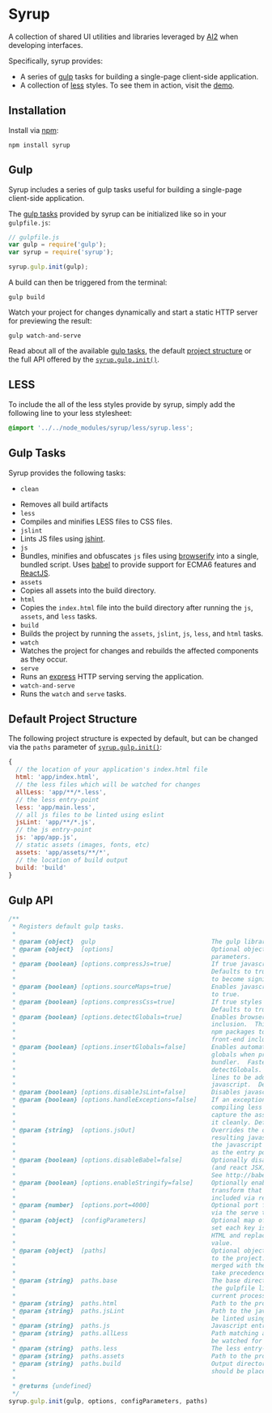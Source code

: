 # Syrup

A collection of shared UI utilities and libraries leveraged by [AI2](http://github.com/allenai) when developing interfaces.

Specifically, syrup provides:

* A series of [gulp](http://gulpjs.com) tasks for building a single-page client-side application.
* A collection of [less](http://lesscss.org) styles.  To see them in action, visit the [demo](http://allenai.github.io/syrup).

## Installation

Install via [npm](http://npmjs.org):

```shell
npm install syrup
```

## Gulp

Syrup includes a series of gulp tasks useful for building a single-page client-side application.

The [gulp tasks](#gulp-tasks) provided by syrup can be initialized like so in your `gulpfile.js`:

```javascript
// gulpfile.js
var gulp = require('gulp');
var syrup = require('syrup');

syrup.gulp.init(gulp);
```

A build can then be triggered from the terminal:

```
gulp build
```

Watch your project for changes dynamically and start a static HTTP server for previewing the result:

```
gulp watch-and-serve
```

Read about all of the available [gulp tasks](#gulp-tasks), the default [project structure](#project-structure) or the full API offered by the [`syrup.gulp.init()`](#gulp-init).

## <a name="less"></a> LESS

To include the all of the less styles provide by syrup, simply add the following line to your less stylesheet:

```css
@import '../../node_modules/syrup/less/syrup.less';
```

## <a name="gulp-tasks"></a> Gulp Tasks

Syrup provides the following tasks:

- `clean`
 * Removes all build artifacts
* `less`
 * Compiles and minifies LESS files to CSS files.
* `jslint`
 * Lints JS files using [jshint](https://www.npmjs.com/package/gulp-jshint).
* `js`
 * Bundles, minifies and obfuscates `js` files using [browserify](http://browserify.org) into a single, bundled script.  Uses [babel](https://babeljs.io/) to provide support for ECMA6 features and [ReactJS](http://reactjs.com).
* `assets`
 * Copies all assets into the build directory.
* `html`
 * Copies the `index.html` file into the build directory after running the `js`, `assets`, and `less` tasks.
* `build`
 * Builds the project by running the `assets`, `jslint`, `js`, `less`, and `html` tasks.
* `watch`
 * Watches the project for changes and rebuilds the affected components as they occur.
* `serve`
 * Runs an [express](http://expressjs.com) HTTP serving serving the application.
* `watch-and-serve`
 * Runs the `watch` and `serve` tasks.

## <a name="project-structure"></a> Default Project Structure

The following project structure is expected by default, but can be changed via the `paths` parameter
of [`syrup.gulp.init()`](#gulp-init):

```javascript
{
  // the location of your application's index.html file
  html: 'app/index.html',
  // the less files which will be watched for changes
  allLess: 'app/**/*.less',
  // the less entry-point
  less: 'app/main.less',
  // all js files to be linted using eslint
  jsLint: 'app/**/*.js',
  // the js entry-point
  js: 'app/app.js',
  // static assets (images, fonts, etc)
  assets: 'app/assets/**/*',
  // the location of build output
  build: 'build'
}
```

## <a name="gulp-init"></a> Gulp API

```javascript
/**
 * Registers default gulp tasks.
 *
 * @param {object}  gulp                                The gulp library.
 * @param {object}  [options]                           Optional object definining configuration
 *                                                      parameters.
 * @param {boolean} [options.compressJs=true]           If true javascript will be minified.
 *                                                      Defaults to true. This causes the build
 *                                                      to become significantly slower.
 * @param {boolean} [options.sourceMaps=true]           Enables javascript source maps. Defaults
 *                                                      to true.
 * @param {boolean} [options.compressCss=true]          If true styles will be compressed.
 *                                                      Defaults to true.
 * @param {boolean} [options.detectGlobals=true]        Enables browserify global detection and
 *                                                      inclusion.  This is necessary for certain
 *                                                      npm packages to work when bundled for
 *                                                      front-end inclusion.  Defaults to true.
 * @param {boolean} [options.insertGlobals=false]       Enables automatic insertion of node
 *                                                      globals when preparing a javascript
 *                                                      bundler.  Faster alternative to
 *                                                      detectGlobals.  Causes an extra ~1000
 *                                                      lines to be added to the bundled
 *                                                      javascript.  Defaults to false.
 * @param {boolean} [options.disableJsLint=false]       Disables javascript linter. Defaults to false.
 * @param {boolean} [options.handleExceptions=false]    If an exception is encountered while
 *                                                      compiling less or bundling javascript,
 *                                                      capture the associated error and output
 *                                                      it cleanly. Defaults to false.
 * @param {string}  [options.jsOut]                     Overrides the default filename for the
 *                                                      resulting javascript bundle.  If not set
 *                                                      the javascript file will be the same name
 *                                                      as the entry point.
 * @param {boolean} [options.disableBabel=false]        Optionally disable babel, the es6 to es6
 *                                                      (and react JSX) transpiler.
 *                                                      See http://babeljs.io for more information.
 * @param {boolean} [options.enableStringify=false]     Optionally enable stringify, a browserify
 *                                                      transform that allows HTML files to be
 *                                                      included via require.
 * @param {number}  [options.port=4000]                 Optional port for the HTTP server started
 *                                                      via the serve task.  Defaults to 4000.
 * @param {object}  [configParameters]                  Optional map of configuration keys. If
 *                                                      set each key is searched for in the built
 *                                                      HTML and replaced with the corresponding
 *                                                      value.
 * @param {object}  [paths]                             Optional object defining paths relevant
 *                                                      to the project. Any specified paths are
 *                                                      merged with the defaults where these paths
 *                                                      take precedence.
 * @param {string}  paths.base                          The base directory of your project where
 *                                                      the gulpfile lives.  Defaults to the
 *                                                      current processes working directory.
 * @param {string}  paths.html                          Path to the project's HTML files.
 * @param {string}  paths.jsLint                        Path to the javascript files which should
 *                                                      be linted using eslint.
 * @param {string}  paths.js                            Javascript entry point.
 * @param {string}  paths.allLess                       Path matching all less files which should
 *                                                      be watched for changes.
 * @param {string}  paths.less                          The less entry-point.
 * @param {string}  paths.assets                        Path to the project's static assets.
 * @param {string}  paths.build                         Output directory where the build artifacts
 *                                                      should be placed.
 *
 * @returns {undefined}
 */
syrup.gulp.init(gulp, options, configParameters, paths)
```
